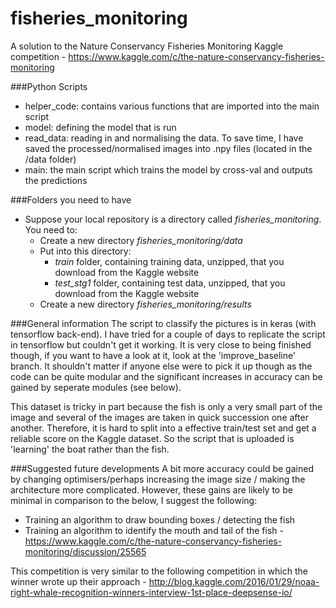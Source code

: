 # fisheries_monitoring
A solution to the Nature Conservancy Fisheries Monitoring Kaggle competition - https://www.kaggle.com/c/the-nature-conservancy-fisheries-monitoring

###Python Scripts
* helper_code: contains various functions that are imported into the main script
* model: defining the model that is run
* read_data: reading in and normalising the data. To save time, I have saved the processed/normalised images into .npy files (located in the /data folder)
* main: the main script which trains the model by cross-val and outputs the predictions

###Folders you need to have
* Suppose your local repository is a directory called *fisheries_monitoring*.  You need to: 
    * Create a new directory *fisheries_monitoring/data*
    * Put into this directory:
        * *train* folder, containing training data, unzipped, that you download from the Kaggle website
        * *test_stg1* folder, containing test data, unzipped, that you download from the Kaggle website
    * Create a new directory *fisheries_monitoring/results*

###General information
The script to classify the pictures is in keras (with tensorflow back-end). I have tried for a couple of days to replicate the script in tensorflow but couldn't get it working. It is very close to being finished though, if you want to have a look at it, look at the 'improve_baseline' branch. It shouldn't matter if anyone else were to pick it up though as the code can be quite modular and the significant increases in accuracy can be gained by seperate modules (see below).

This dataset is tricky in part because the fish is only a very small part of the image and several of the images are taken in quick succession one after another. Therefore, it is hard to split into a effective train/test set and get a reliable score on the Kaggle dataset. So the script that is uploaded is 'learning' the boat rather than the fish. 

###Suggested future developments
A bit more accuracy could be gained by changing optimisers/perhaps increasing the image size / making the architecture more complicated. However, these gains are likely to be minimal in comparison to the below, I suggest the following:

* Training an algorithm to draw bounding boxes / detecting the fish
* Training an algorithm to identify the mouth and tail of the fish - https://www.kaggle.com/c/the-nature-conservancy-fisheries-monitoring/discussion/25565

This competition is very similar to the following competition in which the winner wrote up their approach - http://blog.kaggle.com/2016/01/29/noaa-right-whale-recognition-winners-interview-1st-place-deepsense-io/
